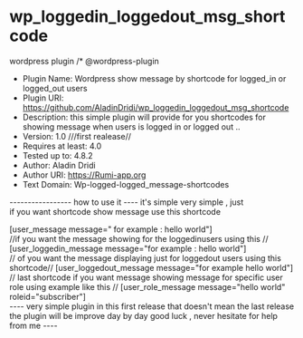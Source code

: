# wp_loggedin_loggedout_msg_shortcode
wordpress plugin
/* @wordpress-plugin
 * Plugin Name:       Wordpress show message by shortcode for logged_in or logged_out users
 * Plugin URI:        https://github.com/AladinDridi/wp_loggedin_loggedout_msg_shortcode
 * Description:       this simple plugin will provide for you shortcodes for showing message when users is logged in or logged out ..
 * Version:           1.0 ///first realease//
 * Requires at least: 4.0
 * Tested up to: 4.8.2
 * Author:            Aladin Dridi
 * Author URI:        https://Rumi-app.org
 * Text Domain:       Wp-logged-logged_message-shortcodes  
 
 ----------------- how to use it ----
 it's simple very simple , just 
 <br/>
 if you want shortcode show message use this shortcode
 
 [user_message message=" for example : hello world"]
 <br/>
 //if you want the message showing for the loggedinusers using this //
 [user_loggedin_message message="for example : hello world"] 
 <br/>
 // of you want the message displaying just for loggedout users using this shortcode//
 [user_loggedout_message message="for example hello world"] 
 <br/>
 // last shortcode if you want message showing message for specific user role using example like this //
 [user_role_message message="hello world" roleid="subscriber"]
 <br/>
 ---- very simple plugin in this first release that doesn't mean the last release the plugin will be improve day by day good luck ,
 never hesitate for help from me ---- 
